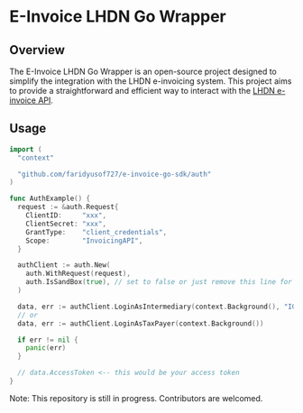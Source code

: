 # E-Invoice LHDN Go Wrapper

## Overview

The E-Invoice LHDN Go Wrapper is an open-source project designed to simplify the integration with the LHDN e-invoicing system. This project aims to provide a straightforward and efficient way to interact with the [LHDN e-invoice API](https://sdk.myinvois.hasil.gov.my/api/).

## Usage

```go
import (
  "context"

  "github.com/faridyusof727/e-invoice-go-sdk/auth"
)

func AuthExample() {
  request := &auth.Request{
    ClientID:     "xxx",
    ClientSecret: "xxx",
    GrantType:    "client_credentials",
    Scope:        "InvoicingAPI",
  }

  authClient := auth.New(
    auth.WithRequest(request),
    auth.IsSandBox(true), // set to false or just remove this line for prod
  )

  data, err := authClient.LoginAsIntermediary(context.Background(), "IGXXXXXXXXXXXX")
  // or
  data, err := authClient.LoginAsTaxPayer(context.Background())

  if err != nil {
    panic(err)
  }

  // data.AccessToken <-- this would be your access token
}
```

Note: This repository is still in progress. Contributors are welcomed.
